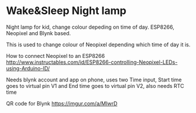 # Wake&Sleep Night lamp
Night lamp for kid, change colour depeding on time of day. ESP8266, Neopixel and Blynk based.

This is used to change colour of Neopixel depending which time of day it is.

How to connect Neopixel to an ESP8266 http://www.instructables.com/id/ESP8266-controlling-Neopixel-LEDs-using-Arduino-ID/

Needs blynk account and app on phone, uses two Time input, Start time goes to virtual pin V1 and End time goes to virtual pin V2, also needs RTC time

QR code for Blynk https://imgur.com/a/MIwrD
